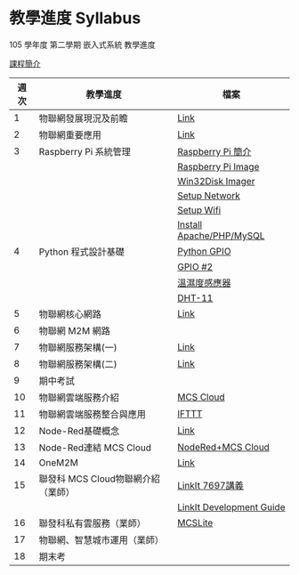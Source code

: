 # 教學進度 Syllabus

105 學年度 第二學期 嵌入式系統 教學進度


[課程簡介](00-嵌入式系統.pptx)



|週次	|	教學進度				| 檔案 |
|-------|---------------------------|---|
| 1	|	物聯網發展現況及前瞻			|[Link](01-物聯網發展現況及前瞻.pptx)|
| 2	|	物聯網重要應用				|[Link](07-物聯網應用.pptx)|
| 3	|	Raspberry Pi 系統管理		|[Raspberry Pi 簡介](http://www.powenko.com/wordpress/?p=4324)|
|	|								|[Raspberry Pi Image](https://docs.labs.mediatek.com/resource/linkit7697-arduino/en)|
|	|								|[Win32Disk Imager](https://sourceforge.net/projects/win32diskimager/)|
|	|								|[Setup Network](https://www.raspberrypi.org/documentation/remote-access/ssh/)|
|	|								|[Setup Wifi](https://www.raspberrypi.com.tw/2152/setting-up-wifi-with-the-command-line/)|
|	|								|[Install Apache/PHP/MySQL](http://www.powenko.com/wordpress/?p=4324)|
| 4	|	Python 程式設計基礎			|[Python GPIO](http://raspberry.io/projects/view/reading-and-writing-from-gpio-ports-from-python/)|
|	|								|[GPIO #2](http://makezine.com/projects/tutorial-raspberry-pi-gpio-pins-and-python/)|
|	|								|[溫濕度感應器](http://makezine.com/projects/tutorial-raspberry-pi-gpio-pins-and-python/)|
|	|								|[DHT-11](https://cdn-shop.adafruit.com/datasheets/DHT11-chinese.pdf)|
| 5	|	物聯網核心網路				|[Link](04-物聯網核心網路.pptx)|
| 6	|	物聯網 M2M 網路				||
| 7	|	物聯網服務架構(一)				|[Link](05-物聯網服務架構1.pptx)|
| 8	|	物聯網服務架構(二)				|[Link](06-物聯網服務架構2.pptx)|
| 9	|	期中考試						|
|10	|	物聯網雲端服務介紹				|[MCS Cloud](https://mcs.mediatek.com/zh-TW/)|
|11	|	物聯網雲端服務整合與應用		|[IFTTT](https://ifttt.com)|
|12	|	Node-Red基礎概念				| [Link](https://nodered.org)|
|13 |	Node-Red連結 MCS Cloud		| [NodeRed+MCS Cloud](http://blog.cavedu.com/物聯網/好用的物聯網開發工具-使用node-red工具，讀取聯發科雲/)|
|14	|	OneM2M						| [Link](http://www.onem2m.org)|
|15	|	聯發科 MCS Cloud物聯網介紹（業師）| [LinkIt 7697講義](../CaveEdu/LinkIt7697.pptx)|
|	|								|	[LinkIt Development Guide](https://docs.labs.mediatek.com/resource/linkit7697-arduino/en)|
|16	|	聯發科私有雲服務（業師）		| [MCSLite](../CaveEdu/MCSLite.pdf)|
|17	|	物聯網、智慧城市運用（業師）		|
|18	|	期末考						|
